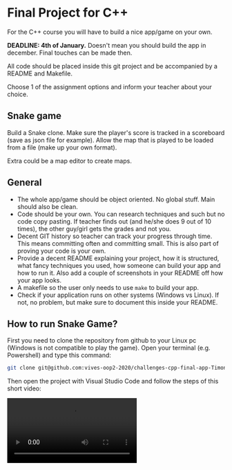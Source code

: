 # Final Project for C++

For the C++ course you will have to build a nice app/game on your own.

**DEADLINE: 4th of January.** Doesn't mean you should build the app in december. Final touches can be made then.

All code should be placed inside this git project and be accompanied by a README and Makefile.

Choose 1 of the assignment options and inform your teacher about your choice.

## Snake game

Build a Snake clone. Make sure the player's score is tracked in a scoreboard (save as json file for example). Allow the map that is played to be loaded from a file (make up your own format).

Extra could be a map editor to create maps.

## General

- The whole app/game should be object oriented. No global stuff. Main should also be clean.
- Code should be your own. You can research techniques and such but no code copy pasting. If teacher finds out (and he/she does 9 out of 10 times), the other guy/girl gets the grades and not you.
- Decent GIT history so teacher can track your progress through time. This means committing often and committing small. This is also part of proving your code is your own.
- Provide a decent README explaining your project, how it is structured, what fancy techniques you used, how someone can build your app and how to run it. Also add a couple of screenshots in your README off how your app looks.
- A makefile so the user only needs to use `make` to build your app.
- Check if your application runs on other systems (Windows vs Linux). If not, no problem, but make sure to document this inside your README.

## How to run Snake Game?

First you need to clone the repository from github to your Linux pc (Windows is not compatible to play the game).
Open your terminal (e.g. Powershell) and type this command:

```bash
git clone git@github.com:vives-oop2-2020/challenges-cpp-final-app-TimonClaerhout.git
```

Then open the project with Visual Studio Code and follow the steps of this short video: 

![Demo of snake game](./img/snake_game.mp4)

